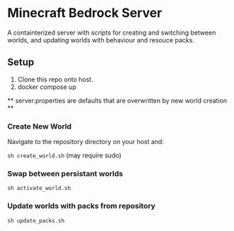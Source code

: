 # Minecraft Bedrock Server

A containterized server with scripts for creating and switching between worlds, and updating worlds with behaviour and resouce packs. 

## Setup 

1) Clone this repo onto host.
2) docker compose up

** server.properties are defaults that are overwritten by new world creation **

### Create New World

Navigate to the repository directory on your host and:

`sh create_world.sh`
(may require sudo)

### Swap between persistant worlds

`sh activate_world.sh`

### Update worlds with packs from repository

`sh update_packs.sh`